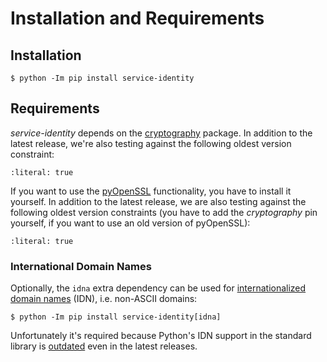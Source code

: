 # Installation and Requirements

## Installation

```console
$ python -Im pip install service-identity
```


## Requirements

*service-identity* depends on the [cryptography] package.
In addition to the latest release, we're also testing against the following oldest version constraint:

```{include} ../constraints/oldest-cryptography.txt
:literal: true
```

If you want to use the [pyOpenSSL] functionality, you have to install it yourself.
In addition to the latest release, we are also testing against the following oldest version constraints
(you have to add the *cryptography* pin yourself, if you want to use an old version of pyOpenSSL):

```{include} ../constraints/oldest-pyopenssl.txt
:literal: true
```


### International Domain Names

Optionally, the `idna` extra dependency can be used for [internationalized domain names] (IDN), i.e. non-ASCII domains:

```console
$ python -Im pip install service-identity[idna]
```

Unfortunately it's required because Python's IDN support in the standard library is [outdated] even in the latest releases.

[cryptography]: https://cryptography.io/
[idna]: https://pypi.org/project/idna/
[internationalized domain names]: https://en.wikipedia.org/wiki/Internationalized_domain_name
[outdated]: https://github.com/python/cpython/issues/61507
[pyopenssl]: https://pypi.org/project/pyOpenSSL/
